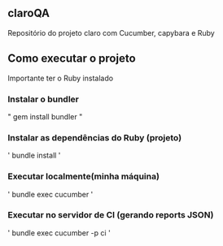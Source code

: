 ## claroQA
Repositório do projeto claro com Cucumber, capybara e Ruby

## Como executar o projeto

Importante ter o Ruby instalado

### Instalar o bundler
"
gem install bundler
"

### Instalar as dependências do Ruby (projeto)
'
bundle install
'

### Executar localmente(minha máquina)
'
bundle exec cucumber
'

### Executar no servidor de CI (gerando reports JSON)
'
bundle exec cucumber -p ci
'
